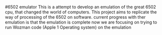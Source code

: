 #6502 emulator
This is a attempt to develop an emulation of the great 6502 cpu, that changed the world of computers. 
This project aims to replicate the way of processing of the 6502 on software. current progress with ther emulation is that the emulation is complete now we
are focusing on trying to run Wozman code (Apple 1 Operating system) on the emulation
